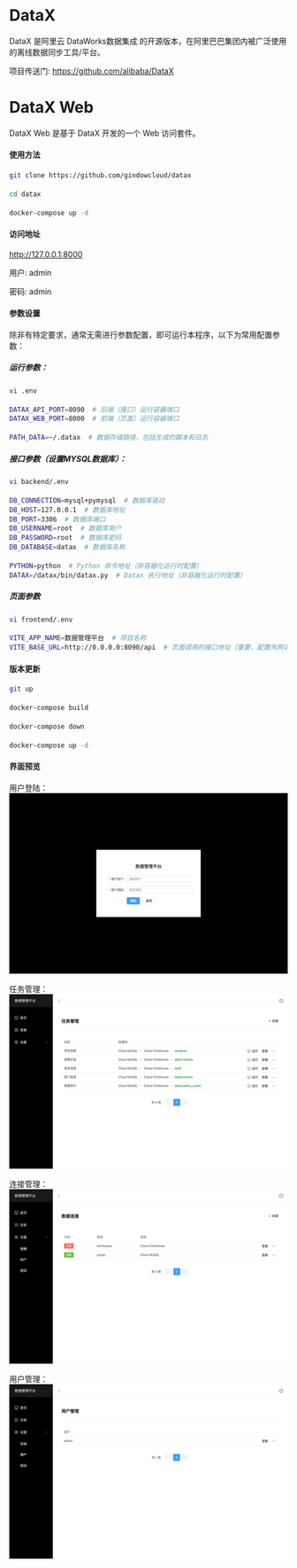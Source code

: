 # DataX

DataX 是阿里云 DataWorks数据集成 的开源版本，在阿里巴巴集团内被广泛使用的离线数据同步工具/平台。

项目传送门: https://github.com/alibaba/DataX

# DataX Web

DataX Web 是基于 DataX 开发的一个 Web 访问套件。



#### 使用方法

```bash
git clone https://github.com/gindowcloud/datax

cd datax

docker-compose up -d
```



#### 访问地址

http://127.0.0.1:8000

用户: admin

密码: admin



#### 参数设置

除非有特定要求，通常无需进行参数配置，即可运行本程序，以下为常用配置参数：

##### 运行参数：
```bash
vi .env

DATAX_API_PORT=8090  # 后端（接口）运行容器端口
DATAX_WEB_PORT=8000  # 前端（页面）运行容器端口

PATH_DATA=~/.datax  # 数据存储路径，包括生成的脚本和日志
```

##### 接口参数（设置MYSQL数据库）：
```bash
vi backend/.env

DB_CONNECTION=mysql+pymysql  # 数据库驱动
DB_HOST=127.0.0.1  # 数据库地址
DB_PORT=3306  # 数据库端口
DB_USERNAME=root  # 数据库用户 
DB_PASSWORD=root  # 数据库密码
DB_DATABASE=datax  # 数据库名称

PYTHON=python  # Python 命令地址（非容器化运行时配置）
DATAX=/datax/bin/datax.py  # Datax 执行地址（非容器化运行时配置）
```

##### 页面参数
```bash
vi frontend/.env

VITE_APP_NAME=数据管理平台  # 项目名称
VITE_BASE_URL=http://0.0.0.0:8090/api  # 页面调用的接口地址（重要，配置外网访问需要设置）
```

#### 版本更新
```bash
git up

docker-compose build

docker-compose down

docker-compose up -d
```

#### 界面预览

用户登陆：
<img src="https://github.com/gindowcloud/assets/raw/master/datax/1.png" style="zoom: 50%;" />

任务管理：
<img src="https://github.com/gindowcloud/assets/raw/master/datax/2.png" style="zoom:50%;" />

连接管理：
<img src="https://github.com/gindowcloud/assets/raw/master/datax/3.png" style="zoom:50%;" />

用户管理：
<img src="https://github.com/gindowcloud/assets/raw/master/datax/4.png" style="zoom:50%;" />
